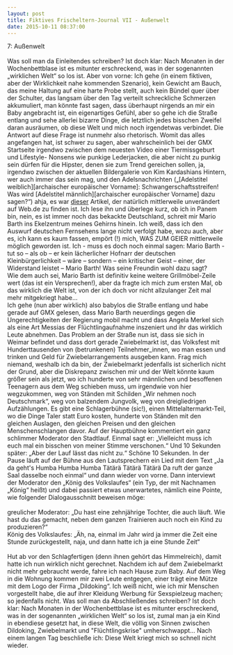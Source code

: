 ```yaml
--- 
layout: post
title: Fiktives Frischeltern-Journal VII - Außenwelt
date: 2015-10-11 08:37:00
---
```

 
 
 
 
 7: Außenwelt<br><br>
Was soll man da Einleitendes schreiben? Ist doch klar: Nach Monaten in der Wochenbettblase ist es mitunter erschreckend, was in der sogenannten „wirklichen Welt“ so los ist. Aber von vorne: Ich gehe (in einem fiktiven, aber der Wirklichkeit nahe kommenden Szenario), kein Gewicht am Bauch, das meine Haltung auf eine harte Probe stellt, auch kein Bündel quer über der Schulter, das langsam über den Tag verteilt schreckliche Schmerzen akkumuliert, man könnte fast sagen, dass überhaupt nirgends an mir ein Baby angebracht ist, ein eigenartiges Gefühl, aber so gehe ich die Straße entlang und sehe allerlei bizarre Dinge, die letztlich jedes bisschen Zweifel daran ausräumen, ob diese Welt und mich noch irgendetwas verbindet. Die Antwort auf diese Frage ist nunmehr also rhetorisch. 
Womit das alles angefangen hat, ist schwer zu sagen, aber wahrscheinlich bei der GMX Startseite irgendwo zwischen dem neuesten Video einer Tiermissgeburt und Lifestyle- Nonsens wie punkige Lederjacken, die aber nicht zu punkig sein dürfen für die Hipster, denen sie zum Trend gereichen sollen, ja, irgendwo zwischen der aktuellen Bildergalerie von Kim Kardashians Hintern, wer auch immer das sein mag, und den Adelsnachrichten („\[Adelstitel weiblich\]\[archaischer europäischer Vorname\]: Schwangerschaftsstreifen! Was wird \[Adelstitel männlich\]\[archaischer europäischer Vorname\] dazu sagen?“) ahja, es war [dieser]( http://web.de/magazine/unterhaltung/tv-film/mario-barth-deckt-mario-barth-deutschland-30981016) Artikel, der natürlich mittlerweile unverändert auf Web.de zu finden ist. Ich lese ihn und überlege kurz, ob ich in Panem bin, nein, es ist immer noch das bekackte Deutschland, schreit mir Mario Barth ins Ekelzentrum meines Gehirns hinein.
Ich weiß, dass ich den Auswurf deutschen Fernsehens lange nicht verfolgt habe, wozu auch, aber es, ich kann es kaum fassen, empört (!) mich, WAS ZUM GEIER mittlerweile möglich geworden ist. Ich - muss es doch noch einmal sagen: Mario Barth  - tut so – als ob – er kein lächerlicher Hofnarr der deutschen Kleinbürgerlichkeit – wäre – sondern – ein kritischer Geist – einer, der Widerstand leistet – Mario Barth! Was seine Freundin wohl dazu sagt?<br>
Wie dem auch sei, Mario Barth ist definitiv keine weitere Grillmöbel-Zeile wert (das ist ein Versprechen!), aber da fragte ich mich zum ersten Mal, ob das wirklich die Welt ist, von der ich doch vor nicht allzulanger Zeit mal mehr mitgekriegt habe…<br>
Ich gehe (nun aber wirklich) also babylos die Straße entlang und habe gerade auf GMX gelesen, dass Mario Barth neuerdings gegen die Ungerechtigkeiten der Regierung mobil macht und dass Angela Merkel sich als eine Art Messias der Flüchtlingaufnahme inszeniert und ihr das wirklich Leute abnehmen. Das Problem an der Straße nun ist, dass sie sich in Weimar befindet und dass dort gerade Zwiebelmarkt ist, das Volksfest mit Hunderttausenden von (betrunkenen) Teilnehmer\_innen, wo man essen und trinken und Geld für Zwiebelarrangements ausgeben kann. Frag mich niemand, weshalb ich da bin, der Zwiebelmarkt jedenfalls ist sicherlich nicht der Grund, aber die Diskrepanz zwischen mir und der Welt könnte kaum größer sein als jetzt, wo ich hunderte von sehr männlichen und besoffenen Teenagern aus dem Weg schieben muss, um irgendwie von hier wegzukommen, weg von Ständen mit Schilden „Wir nehmen noch Deutschmark“, weg von balzendem Jungvolk, weg von dreigliedrigen Aufzählungen. Es gibt eine Schlagerbühne (sic!), einen Mittelaltermarkt-Teil, wo die Dinge Taler statt Euro kosten, hunderte von Ständen mit den gleichen Auslagen, den gleichen Preisen und den gleichen Menschenschlangen davor. Auf der Hauptbühne kommentiert ein ganz schlimmer Moderator den Stadtlauf. Einmal sagt er: „Vielleicht muss ich euch mal ein bisschen von meiner Stimme verschonen.“ Und 10 Sekunden später: „Aber der Lauf lässt das nicht zu.“ Schöne 10 Sekunden. In der Pause läuft auf der Bühne aus den Lautsprechern ein Lied mit dem Text „Ja da geht's Humba Humba Humba Tätärä Tätärä Tätärä
Da ruft der ganze Saal dasselbe noch einmal“ und dann wieder von vorne. 
Dann interviewt der Moderator den „König des Volkslaufes“ (ein Typ, der mit Nachnamen „König“ heißt) und dabei passiert etwas unerwartetes, nämlich eine Pointe, wie folgender Dialogausschnitt beweisen möge:<br>
<br>greulicher Moderator: „Du hast eine zehnjährige Tochter, die auch läuft. Wie hast du das gemacht, neben dem ganzen Trainieren auch noch ein Kind zu produzieren?“<br>
König des Volkslaufes: „Äh, na, einmal im Jahr wird ja immer die Zeit eine Stunde zurückgestellt, naja, und dann hatte ich ja eine Stunde Zeit“<br>
<br> Hut ab vor den Schlagfertigen (denn ihnen gehört das Himmelreich), damit hatte ich nun wirklich nicht gerechnet. Nachdem ich auf dem Zwiebelmarkt nicht mehr gebraucht werde, fahre ich nach Hause zum Baby. Auf dem Weg in die Wohnung kommen mir zwei Leute entgegen, einer trägt eine Mütze mit dem Logo der Firma „Dildoking“. Ich weiß nicht, wie ich mir Menschen vorgestellt habe, die auf ihrer Kleidung Werbung für Sexspielzeug machen; so jedenfalls nicht. 
Was soll man da Abschließendes schreiben? Ist doch klar: Nach Monaten in der Wochenbettblase ist es mitunter erschreckend, was in der sogenannten „wirklichen Welt“ so los ist, zumal man ja ein Kind in ebendiese gesetzt hat, in diese Welt, die völlig von Sinnen zwischen Dildoking, Zwiebelmarkt und "Flüchtlingskrise" umherschwappt… Nach einem langen Tag beschließe ich: Diese Welt kriegt mich so schnell nicht wieder.
